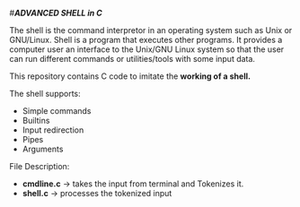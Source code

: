 #***ADVANCED SHELL in C***

The shell is the command interpretor in an operating system such as Unix or GNU/Linux.
Shell is a program that executes other programs.
It provides a computer user an interface to the Unix/GNU Linux system so that the user can run different commands or utilities/tools with some input data.

This repository contains C code to imitate the **working of a shell.**

The shell supports:
- Simple commands
- Builtins
- Input redirection
- Pipes
- Arguments

File Description:
- **cmdline.c** -> takes the input from terminal and Tokenizes it.
- **shell.c** -> processes the tokenized input
